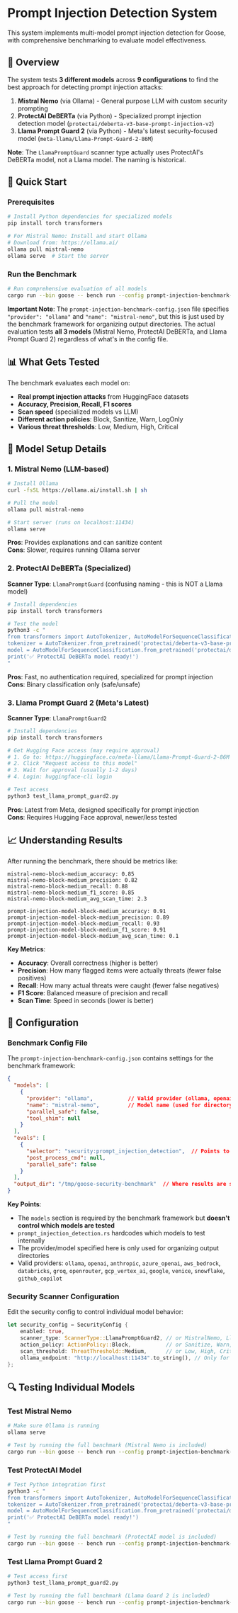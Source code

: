 # Prompt Injection Detection System

This system implements multi-model prompt injection detection for Goose, with comprehensive benchmarking to evaluate model effectiveness.

## 🎯 Overview

The system tests **3 different models** across **9 configurations** to find the best approach for detecting prompt injection attacks:

1. **Mistral Nemo** (via Ollama) - General purpose LLM with custom security prompting
2. **ProtectAI DeBERTa** (via Python) - Specialized prompt injection detection model (`protectai/deberta-v3-base-prompt-injection-v2`)
3. **Llama Prompt Guard 2** (via Python) - Meta's latest security-focused model (`meta-llama/Llama-Prompt-Guard-2-86M`)

**Note**: The `LlamaPromptGuard` scanner type actually uses ProtectAI's DeBERTa model, not a Llama model. The naming is historical.

## 🚀 Quick Start

### Prerequisites

```bash
# Install Python dependencies for specialized models
pip install torch transformers

# For Mistral Nemo: Install and start Ollama
# Download from: https://ollama.ai/
ollama pull mistral-nemo
ollama serve  # Start the server
```

### Run the Benchmark

```bash
# Run comprehensive evaluation of all models
cargo run --bin goose -- bench run --config prompt-injection-benchmark-config.json
```

**Important Note**: The `prompt-injection-benchmark-config.json` file specifies `"provider": "ollama"` and `"name": "mistral-nemo"`, but this is just used by the benchmark framework for organizing output directories. The actual evaluation tests **all 3 models** (Mistral Nemo, ProtectAI DeBERTa, and Llama Prompt Guard 2) regardless of what's in the config file.

## 📊 What Gets Tested

The benchmark evaluates each model on:
- **Real prompt injection attacks** from HuggingFace datasets
- **Accuracy, Precision, Recall, F1 scores**
- **Scan speed** (specialized models vs LLM)
- **Different action policies**: Block, Sanitize, Warn, LogOnly
- **Various threat thresholds**: Low, Medium, High, Critical

## 🔧 Model Setup Details

### 1. Mistral Nemo (LLM-based)
```bash
# Install Ollama
curl -fsSL https://ollama.ai/install.sh | sh

# Pull the model
ollama pull mistral-nemo

# Start server (runs on localhost:11434)
ollama serve
```

**Pros**: Provides explanations and can sanitize content  
**Cons**: Slower, requires running Ollama server

### 2. ProtectAI DeBERTa (Specialized)
**Scanner Type**: `LlamaPromptGuard` (confusing naming - this is NOT a Llama model)

```bash
# Install dependencies
pip install torch transformers

# Test the model
python3 -c "
from transformers import AutoTokenizer, AutoModelForSequenceClassification
tokenizer = AutoTokenizer.from_pretrained('protectai/deberta-v3-base-prompt-injection-v2')
model = AutoModelForSequenceClassification.from_pretrained('protectai/deberta-v3-base-prompt-injection-v2')
print('✅ ProtectAI DeBERTa model ready!')
"
```

**Pros**: Fast, no authentication required, specialized for prompt injection  
**Cons**: Binary classification only (safe/unsafe)

### 3. Llama Prompt Guard 2 (Meta's Latest)
**Scanner Type**: `LlamaPromptGuard2`

```bash
# Install dependencies  
pip install torch transformers

# Get Hugging Face access (may require approval)
# 1. Go to: https://huggingface.co/meta-llama/Llama-Prompt-Guard-2-86M
# 2. Click "Request access to this model"
# 3. Wait for approval (usually 1-2 days)
# 4. Login: huggingface-cli login

# Test access
python3 test_llama_prompt_guard2.py
```

**Pros**: Latest from Meta, designed specifically for prompt injection  
**Cons**: Requires Hugging Face approval, newer/less tested

## 📈 Understanding Results

After running the benchmark, there should be metrics like:

```
mistral-nemo-block-medium_accuracy: 0.85
mistral-nemo-block-medium_precision: 0.82  
mistral-nemo-block-medium_recall: 0.88
mistral-nemo-block-medium_f1_score: 0.85
mistral-nemo-block-medium_avg_scan_time: 2.3

prompt-injection-model-block-medium_accuracy: 0.91
prompt-injection-model-block-medium_precision: 0.89
prompt-injection-model-block-medium_recall: 0.93
prompt-injection-model-block-medium_f1_score: 0.91
prompt-injection-model-block-medium_avg_scan_time: 0.1
```

**Key Metrics**:
- **Accuracy**: Overall correctness (higher is better)
- **Precision**: How many flagged items were actually threats (fewer false positives)
- **Recall**: How many actual threats were caught (fewer false negatives)  
- **F1 Score**: Balanced measure of precision and recall
- **Scan Time**: Speed in seconds (lower is better)

## 🔧 Configuration

### Benchmark Config File

The `prompt-injection-benchmark-config.json` contains settings for the benchmark framework:

```json
{
  "models": [
    {
      "provider": "ollama",           // Valid provider (ollama, openai, anthropic, etc.)
      "name": "mistral-nemo",         // Model name (used for directory structure only)
      "parallel_safe": false,
      "tool_shim": null
    }
  ],
  "evals": [
    {
      "selector": "security:prompt_injection_detection",  // Points to your evaluation
      "post_process_cmd": null,
      "parallel_safe": false
    }
  ],
  "output_dir": "/tmp/goose-security-benchmark"  // Where results are saved
}
```

**Key Points**:
- The `models` section is required by the benchmark framework but **doesn't control which models are tested**
- `prompt_injection_detection.rs` hardcodes which models to test internally
- The provider/model specified here is only used for organizing output directories
- Valid providers: `ollama`, `openai`, `anthropic`, `azure_openai`, `aws_bedrock`, `databricks`, `groq`, `openrouter`, `gcp_vertex_ai`, `google`, `venice`, `snowflake`, `github_copilot`

### Security Scanner Configuration

Edit the security config to control individual model behavior:

```rust
let security_config = SecurityConfig {
    enabled: true,
    scanner_type: ScannerType::LlamaPromptGuard2, // or MistralNemo, LlamaPromptGuard
    action_policy: ActionPolicy::Block,           // or Sanitize, Warn, LogOnly  
    scan_threshold: ThreatThreshold::Medium,      // or Low, High, Critical
    ollama_endpoint: "http://localhost:11434".to_string(), // Only for Mistral
};
```

## 🔍 Testing Individual Models

### Test Mistral Nemo
```bash
# Make sure Ollama is running
ollama serve

# Test by running the full benchmark (Mistral Nemo is included)
cargo run --bin goose -- bench run --config prompt-injection-benchmark-config.json
```

### Test ProtectAI Model
```bash
# Test Python integration first
python3 -c "
from transformers import AutoTokenizer, AutoModelForSequenceClassification
tokenizer = AutoTokenizer.from_pretrained('protectai/deberta-v3-base-prompt-injection-v2')
model = AutoModelForSequenceClassification.from_pretrained('protectai/deberta-v3-base-prompt-injection-v2')
print('✅ ProtectAI DeBERTa model ready!')
"

# Test by running the full benchmark (ProtectAI model is included)
cargo run --bin goose -- bench run --config prompt-injection-benchmark-config.json
```

### Test Llama Prompt Guard 2
```bash
# Test access first
python3 test_llama_prompt_guard2.py

# Test by running the full benchmark (Llama Guard 2 is included)
cargo run --bin goose -- bench run --config prompt-injection-benchmark-config.json
```

